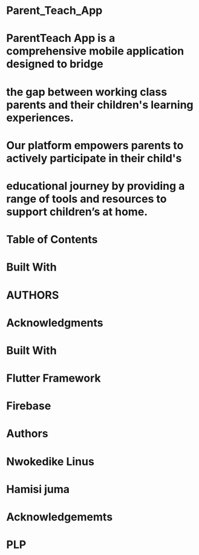 # Parent_Teach_App
  # ParentTeach App is a comprehensive mobile application designed to bridge 
  # the gap between working class parents and their children's learning experiences. 
  # Our platform empowers parents to actively participate in their child's 
  # educational journey by providing a range of tools and resources to support children’s at home.


# Table of Contents
  # Built With
  # AUTHORS
  # Acknowledgments


# Built With
# Flutter Framework
# Firebase


# Authors
# Nwokedike Linus
# Hamisi juma

# Acknowledgememts
  # PLP
